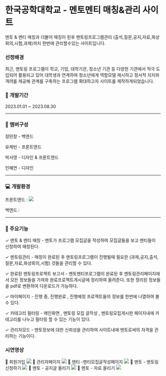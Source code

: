 

# 한국공학대학교 - 멘토멘티 매칭&관리 사이트

멘토 & 멘티 매칭과 더불어 매칭이 된후 멘토링프로그램관리 (출석,질문,공지,자료,화상회의,시험,과제)까지 한번에 관리할수있는 사이트입니다.


### 선정배경

최근, 멘토링 프로그램이 학교, 기업, 대학기관, 청소년 기관 등 다양한 기관에서 적극 도입되어 활용되고 있어
대학생과 연계하여 청소년에게 역할모델 제시하고 정서적 지지와 격려를 제공해 관계를 구축하는 프로그램 확대하고자 사이트를 제작하게되었습니다.


### 📆 개발기간

2023.01.01 ~ 2023.08.30

---
### 👤 멤버구성

정민창 - 백엔드

유제빈 - 프론트엔드

박서영 - 디자인 & 프론트엔드

인혜연 - 디자인 

---
### 💻 개발환경

프론트앤드 : <img src="https://img.shields.io/badge/react-61DAFB?style=for-the-badge&logo=react&logoColor=black">  

백엔드 : 

---
### 📌 주요기능

✓ 맨토 & 멘티 매칭 - 멘토가 프로그램 모집글을 작성하여 모집글들을 보고 멘티들이 신청하여 매칭된다.

✓ 멘토링관리 - 매칭이 완료된 후 멘토링프로그램이 진행될때 필요한 (과제,공지,출석,질문,자료,화상회의,시험) 것들을 관리할 수 있다.

✓ 완료된 멘토링프로젝트 보고서 - 멘토멘티프로그램이 완료된 후 멘토링관리페이지에서 모든 정보들을 가져와 완료프로젝트게시글에 정리하여 올려준다. 또한 정리된 정보들을 pdf로 변환하여 다운로드가 가능하다.

✓ 마이페이지 - 진행 중, 진행완료 , 진행예정 프로젝트들의 정보를 한번에 나열하여 볼 수 있다.

✓ 카테고리 필터링 - 메인화면 , 멘토링 모집 글작성 , 멘토링모집게시판 페이지내에 카테고리를 나누고 필터링 할 수 있는 기능이 있다.

✓ 관리자모드 - 멘토정보에 대한 신뢰성을 관리하여 사이트내에 멘토로써의 자격을 관리하는 기능이다.



### 시연영상

🔻 회원가입 
<img src="https://github.com/2023-tukorea-graduation-work/frontend-v2/assets/76784522/f9e3de52-8581-4096-8f30-041951881a2e">
🔻 관리자페이지
<img src="https://github.com/2023-tukorea-graduation-work/frontend-v2/assets/76784522/eec91246-99e1-4b48-ad52-2fdcefa12efa">
🔻 멘티 -멘티모집글작성페이지
<img src="https://github.com/2023-tukorea-graduation-work/frontend-v2/assets/76784522/26b1cbca-6c75-4c80-96f5-51ef0ab7b534">
🔻 멘토 - 멘토링 신청하기
<img src="https://github.com/2023-tukorea-graduation-work/frontend-v2/assets/76784522/3489d160-2d0e-46e3-85b8-452eafe22452">
🔻 멘토 - 공지글 올리기
<img src="https://github.com/2023-tukorea-graduation-work/frontend-v2/assets/76784522/a1675500-95b6-465f-8704-02b41fe4f52e">
🔻 멘토 - 자료 올리기
<img src="https://github.com/2023-tukorea-graduation-work/frontend-v2/assets/76784522/6776144a-b335-4979-9536-4dce112827fc">



